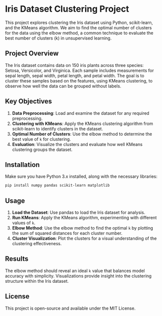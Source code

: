 
# Iris Dataset Clustering Project

This project explores clustering the Iris dataset using Python, scikit-learn, and the KMeans algorithm. We aim to find the optimal number of clusters for the data using the elbow method, a common technique to evaluate the best number of clusters (k) in unsupervised learning.

## Project Overview

The Iris dataset contains data on 150 iris plants across three species: Setosa, Versicolor, and Virginica. Each sample includes measurements for sepal length, sepal width, petal length, and petal width. The goal is to cluster these samples based on the features, using KMeans clustering, to observe how well the data can be grouped without labels.

## Key Objectives

1. **Data Preprocessing**: Load and examine the dataset for any required preprocessing.
2. **Clustering with KMeans**: Apply the KMeans clustering algorithm from scikit-learn to identify clusters in the dataset.
3. **Optimal Number of Clusters**: Use the elbow method to determine the best value of `k` for clustering.
4. **Evaluation**: Visualize the clusters and evaluate how well KMeans clustering groups the dataset.

## Installation

Make sure you have Python 3.x installed, along with the necessary libraries:

```bash
pip install numpy pandas scikit-learn matplotlib
```

## Usage

1. **Load the Dataset**: Use pandas to load the Iris dataset for analysis.
2. **Run KMeans**: Apply the KMeans algorithm, experimenting with different values of `k`.
3. **Elbow Method**: Use the elbow method to find the optimal `k` by plotting the sum of squared distances for each cluster number.
4. **Cluster Visualization**: Plot the clusters for a visual understanding of the clustering effectiveness.

## Results

The elbow method should reveal an ideal `k` value that balances model accuracy with simplicity. Visualizations provide insight into the clustering structure within the Iris dataset.

## License

This project is open-source and available under the MIT License.
